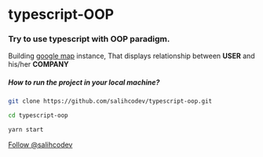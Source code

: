 # typescript-OOP

### Try to use typescript with OOP paradigm.

Building [google map](https://developers.google.com/maps) instance, That displays relationship between **USER** and his/her **COMPANY**

##### How to run the project in your local machine?

```bash
git clone https://github.com/salihcodev/typescript-oop.git
```

```bash
cd typescript-oop 
```

```bash
yarn start
```

<a href="https://twitter.com/salihcodev">Follow @salihcodev</a>
